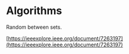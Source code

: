 # Algorithms

Random between sets.

[https://ieeexplore.ieee.org/document/7263197](https://ieeexplore.ieee.org/document/7263197)